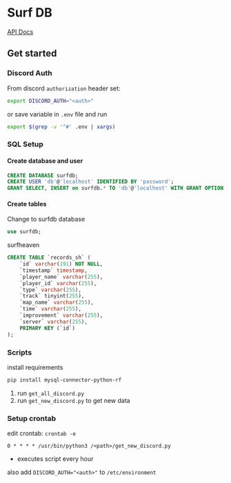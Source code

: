 # Surf DB

[API Docs](https://api.surf0.net/docs/index.html)

## Get started

### Discord Auth

From discord `authorization` header set:

```bash
export DISCORD_AUTH="<auth>"
```

or save variable in `.env` file and run

```bash
export $(grep -v '^#' .env | xargs)
```

### SQL Setup

#### Create database and user

```sql
CREATE DATABASE surfdb;
CREATE USER 'db'@'localhost' IDENTIFIED BY 'password';
GRANT SELECT, INSERT on surfdb.* TO 'db'@'localhost' WITH GRANT OPTION;
```

#### Create tables

Change to surfdb database

```sql
use surfdb;
```

surfheaven

```sql
CREATE TABLE `records_sh` (
    `id` varchar(191) NOT NULL,
    `timestamp` timestamp,
    `player_name` varchar(255),
    `player_id` varchar(255),
    `type` varchar(255),
    `track` tinyint(255),
    `map_name` varchar(255),
    `time` varchar(255),
    `improvement` varchar(255),
    `server` varchar(255),
    PRIMARY KEY (`id`)
);
```

### Scripts

install requirements

```bash
pip install mysql-connector-python-rf
```

1. run `get_all_discord.py`
2. run `get_new_discord.py` to get new data

### Setup crontab

edit crontab: `crontab -e`

```
0 * * * * /usr/bin/python3 /<path>/get_new_discord.py
```

- executes script every hour

also add `DISCORD_AUTH="<auth>"` to `/etc/environment`

